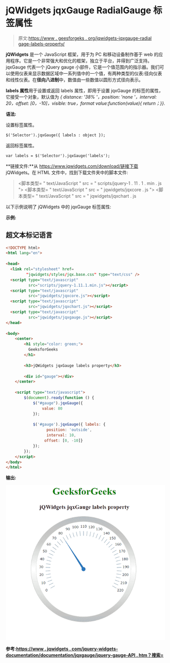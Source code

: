 # jQWidgets jqxGauge RadialGauge 标签属性

> 原文:[https://www . geesforgeks . org/jqwidgets-jqxgauge-radial gage-labels-property/](https://www.geeksforgeeks.org/jqwidgets-jqxgauge-radialgauge-labels-property/)

**jQWidgets** 是一个 JavaScript 框架，用于为 PC 和移动设备制作基于 web 的应用程序。它是一个非常强大和优化的框架，独立于平台，并得到广泛支持。jqxGauge 代表一个 jQuery gauge 小部件，它是一个值范围内的指示器。我们可以使用仪表来显示数据区域中一系列值中的一个值，有两种类型的仪表:径向仪表和线性仪表。在**径向八进制**中，数值由一些数值以圆形方式径向表示。

**labels 属性**用于设置或返回 labels 属性，即用于设置 jqxGauge 的标签的属性，它接受一个对象，默认值为 *{ distance: '38% '，position: 'none '，interval: 20，offset: [0，-10]，visible: true，format value:function(value){ return；}}.*

**语法:**

设置标签属性。

```html
$('Selector').jqxGauge({ labels : object });  
```

返回标签属性。

```html
var labels = $('Selector').jqxGauge('labels');
```

**链接文件:**从 https://www.jqwidgets.com/download/链接下载 jQWidgets。在 HTML 文件中，找到下载文件夹中的脚本文件:

> <link rel="”stylesheet”" href="”jqwidgets/styles/jqx.base.css”" type="”text/css”">
> <脚本类型= " text/JavaScript " src = " scripts/jquery-1 . 11 . 1 . min . js "></脚本类型>
> <脚本类型= " text/JavaScript " src = " jqwidgets/jqxcore . js "></脚本类型>
> <脚本类型= " text/JavaScript " src = " jqwidgets/jqxchart . js

以下示例说明了 jQWidgets 中的 jqxGauge 标签属性:

**示例:**

## 超文本标记语言

```html
<!DOCTYPE html>
<html lang="en">

<head>
  <link rel="stylesheet" href=
         "jqwidgets/styles/jqx.base.css" type="text/css" />
  <script type="text/javascript" 
          src="scripts/jquery-1.11.1.min.js"></script>
  <script type="text/javascript" 
          src="jqwidgets/jqxcore.js"></script>
  <script type="text/javascript" 
          src="jqwidgets/jqxchart.js"></script>
  <script type="text/javascript" 
          src="jqwidgets/jqxgauge.js"></script>
</head>

<body>
    <center>
        <h1 style="color: green;">
          GeeksforGeeks
        </h1>

        <h3>jQWidgets jqxGauge labels property</h3>

        <div id="gauge"></div>
    </center>

    <script type="text/javascript">
        $(document).ready(function () {
            $("#gauge").jqxGauge({   
                value: 80
            });

            $('#gauge').jqxGauge({ labels: { 
                  position: 'outside', 
                  interval: 10, 
                 offset: [0, -10]}
            });
        });
    </script>
</body>
</html>
```

**输出:**

![](img/8f8229fae3e99a017815703c0400a02a.png)

**参考:**[**https://www . jqwidgets . com/jquery-widgets-documentation/documentation/jqxgauge/jquery-gauge-API . htm？搜索=**](https://www.jqwidgets.com/jquery-widgets-documentation/documentation/jqxgauge/jquery-gauge-api.htm?search=)